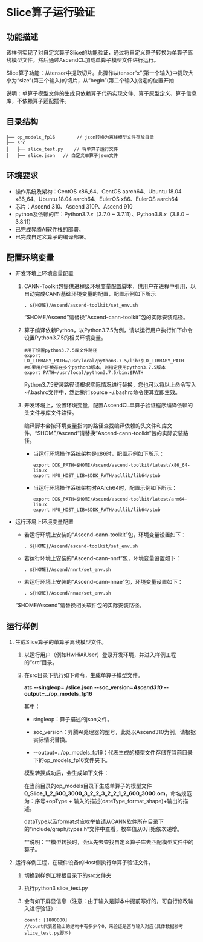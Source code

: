 # Slice算子运行验证

## 功能描述

该样例实现了对自定义算子Slice的功能验证，通过将自定义算子转换为单算子离线模型文件，然后通过AscendCL加载单算子模型文件进行运行。

Slice算子功能：从tensor中提取切片。此操作从tensor“x”(第一个输入)中提取大小为“size”(第三个输入)的切片，从“begin”(第二个输入)指定的位置开始

说明：单算子模型文件的生成只依赖算子代码实现文件、算子原型定义、算子信息库，不依赖算子适配插件。

## 目录结构

```
├── op_models_fp16        // json转换为离线模型文件存放目录
├── src 
│   ├── slice_test.py    // 将单算子运行文件
│   ├── slice.json   // 自定义单算子json文件
```

## 环境要求

-   操作系统及架构：CentOS x86\_64、CentOS aarch64、Ubuntu 18.04 x86\_64、Ubuntu 18.04 aarch64、EulerOS x86、EulerOS aarch64
-   芯片：Ascend 310、Ascend 310P、Ascend 910
-   python及依赖的库：Python3.7.*x*（3.7.0 ~ 3.7.11）、Python3.8.*x*（3.8.0 ~ 3.8.11）
-   已完成昇腾AI软件栈的部署。
-   已完成自定义算子的编译部署。

## 配置环境变量

- 开发环境上环境变量配置

  1. CANN-Toolkit包提供进程级环境变量配置脚本，供用户在进程中引用，以自动完成CANN基础环境变量的配置，配置示例如下所示

     ```
     . ${HOME}/Ascend/ascend-toolkit/set_env.sh
     ```

     “$HOME/Ascend”请替换“Ascend-cann-toolkit”包的实际安装路径。

  2. 算子编译依赖Python，以Python3.7.5为例，请以运行用户执行如下命令设置Python3.7.5的相关环境变量。

     ```
     #用于设置python3.7.5库文件路径
     export LD_LIBRARY_PATH=/usr/local/python3.7.5/lib:$LD_LIBRARY_PATH
     #如果用户环境存在多个python3版本，则指定使用python3.7.5版本
     export PATH=/usr/local/python3.7.5/bin:$PATH
     ```

     Python3.7.5安装路径请根据实际情况进行替换，您也可以将以上命令写入~/.bashrc文件中，然后执行source ~/.bashrc命令使其立即生效。
     
  3. 开发环境上，设置环境变量，配置AscendCL单算子验证程序编译依赖的头文件与库文件路径。

     编译脚本会按环境变量指向的路径查找编译依赖的头文件和库文件，“$HOME/Ascend”请替换“Ascend-cann-toolkit”包的实际安装路径。

     - 当运行环境操作系统架构是x86时，配置示例如下所示：

       ```
       export DDK_PATH=$HOME/Ascend/ascend-toolkit/latest/x86_64-linux
       export NPU_HOST_LIB=$DDK_PATH/acllib/lib64/stub
       ```

     - 当运行环境操作系统架构时AArch64时，配置示例如下所示：

       ```
       export DDK_PATH=$HOME/Ascend/ascend-toolkit/latest/arm64-linux
       export NPU_HOST_LIB=$DDK_PATH/acllib/lib64/stub
       ```

- 运行环境上环境变量配置
  
  -   若运行环境上安装的“Ascend-cann-toolkit”包，环境变量设置如下：
  
      ```
      . ${HOME}/Ascend/ascend-toolkit/set_env.sh
      ```
  
  -   若运行环境上安装的“Ascend-cann-nnrt”包，环境变量设置如下：
  
      ```
      . ${HOME}/Ascend/nnrt/set_env.sh
      ```
  
  -   若运行环境上安装的“Ascend-cann-nnae”包，环境变量设置如下：
  
      ```
      . ${HOME}/Ascend/nnae/set_env.sh
      ```
  
    “$HOME/Ascend”请替换相关软件包的实际安装路径。
  



## 运行样例

1.  生成Slice算子的单算子离线模型文件。
    1.  以运行用户（例如HwHiAiUser）登录开发环境，并进入样例工程的“src“目录。
    2.  在src目录下执行如下命令，生成单算子模型文件。

        **atc --singleop=./slice.json  --soc\_version=*Ascend310*  --output=../op_models_fp16**

        其中：

        -   singleop：算子描述的json文件。
        -   soc\_version：昇腾AI处理器的型号，此处以Ascend310为例，请根据实际情况替换。

        -   --output=../op_models_fp16：代表生成的模型文件存储在当前目录下的op_models_fp16文件夹下。

        模型转换成功后，会生成如下文件：

        在当前目录的op\_models目录下生成单算子的模型文件**0_Slice_1_2_600_3000_3_2_2_3_2_2_1_2_600_3000.om**，命名规范为：序号+opType + 输入的描述\(dateType\_format\_shape\)+输出的描述。

        dataType以及format对应枚举值请从CANN软件所在目录下的“include/graph/types.h”文件中查看，枚举值从0开始依次递增。

        **说明：**模型转换时，会优先去查找自定义算子库去匹配模型文件中的算子。


2. 运行样例工程，在硬件设备的Host侧执行单算子验证文件。
   1. 切换到样例工程根目录下的src文件夹

   2. 执行python3 slice_test.py

   3. 会有如下屏显信息（注意：由于输入是脚本中提前写好的，可自行修改输入进行验证）：

      ```
      count: [1800000]
      //count代表着输出的结构中有多少个0，来验证是否与输入对应(具体数据参考slice_test.py脚本)
      ```
